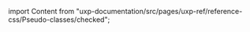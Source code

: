 
import Content from "uxp-documentation/src/pages/uxp-ref/reference-css/Pseudo-classes/checked";

<Content query="product=photoshop"/>
